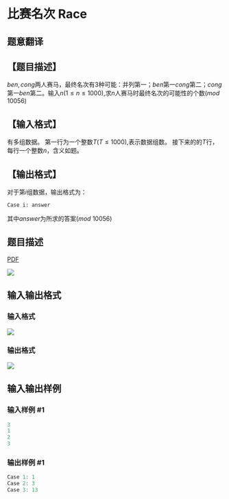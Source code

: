 # 比赛名次 Race

## 题意翻译

## 【题目描述】

$ben,cong$两人赛马，最终名次有$3$种可能：并列第一；$ben$第一$cong$第二；$cong$第一$ben$第二。输入$n(1\leq n\leq1000)$,求$n$人赛马时最终名次的可能性的个数$(mod$ $10056)$

## 【输入格式】

有多组数据。 第一行为一个整数$T(T\leq1000)$,表示数据组数。 接下来的的$T$行，每行一个整数$n$，含义如题。

## 【输出格式】

对于第$i$组数据，输出格式为：

``Case i: answer``

其中$answer$为所求的答案$(mod$ $10056)$

## 题目描述

[problemUrl]: https://uva.onlinejudge.org/index.php?option=com_onlinejudge&Itemid=8&category=242&page=show_problem&problem=3185

[PDF](https://uva.onlinejudge.org/external/120/p12034.pdf)

![](https://cdn.luogu.com.cn/upload/vjudge_pic/UVA12034/ebaf02f8207b7bd6653f278ad4b8ded1c0dc9361.png)

## 输入输出格式

### 输入格式

![](https://cdn.luogu.com.cn/upload/vjudge_pic/UVA12034/21171a91d48de3c191e1790b9bb282a00e92d5db.png)

### 输出格式

![](https://cdn.luogu.com.cn/upload/vjudge_pic/UVA12034/ed61bedf4d614d8448af81043cecf49b5dde817c.png)

## 输入输出样例

### 输入样例 #1

```cpp
3
1
2
3
```


### 输出样例 #1

```cpp
Case 1: 1
Case 2: 3
Case 3: 13
```


